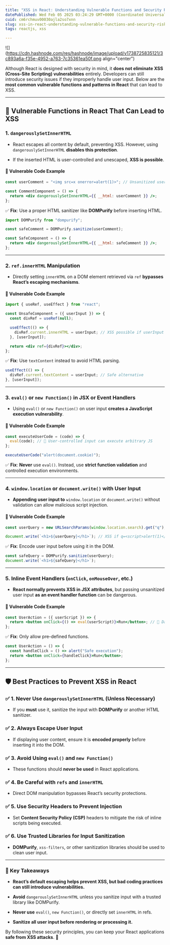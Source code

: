```yaml
---
title: "XSS in React: Understanding Vulnerable Functions and Security Risks"
datePublished: Wed Feb 05 2025 03:24:29 GMT+0000 (Coordinated Universal Time)
cuid: cm6rchmuv00030ajla2so7xnn
slug: xss-in-react-understanding-vulnerable-functions-and-security-risks
tags: reactjs, xss

---
```


![](https://cdn.hashnode.com/res/hashnode/image/upload/v1738725835121/3c893a6a-f35e-4952-a763-7c35361ea50f.png align="center")

Although React is designed with security in mind, it **does not eliminate XSS (Cross-Site Scripting) vulnerabilities** entirely. Developers can still introduce security issues if they improperly handle user input. Below are the **most common vulnerable functions and patterns in React** that can lead to XSS.

---

## **🚨 Vulnerable Functions in React That Can Lead to XSS**

### **1\.** `dangerouslySetInnerHTML`

* React escapes all content by default, preventing XSS. However, using `dangerouslySetInnerHTML` **disables this protection**.
    
* If the inserted HTML is user-controlled and unescaped, **XSS is possible**.
    

#### **🔴 Vulnerable Code Example**

```jsx
const userComment = "<img src=x onerror=alert(1)>"; // Unsanitized user input

const CommentComponent = () => {
  return <div dangerouslySetInnerHTML={{ __html: userComment }} />;
};
```

✅ **Fix**: Use a proper HTML sanitizer like **DOMPurify** before inserting HTML.

```jsx
import DOMPurify from "dompurify";

const safeComment = DOMPurify.sanitize(userComment);

const SafeComponent = () => {
  return <div dangerouslySetInnerHTML={{ __html: safeComment }} />;
};
```

---

### **2\.** `ref.innerHTML` Manipulation

* Directly setting `innerHTML` on a DOM element retrieved via `ref` **bypasses React’s escaping mechanisms**.
    

#### **🔴 Vulnerable Code Example**

```jsx
import { useRef, useEffect } from "react";

const UnsafeComponent = ({ userInput }) => {
  const divRef = useRef(null);

  useEffect(() => {
    divRef.current.innerHTML = userInput; // XSS possible if userInput is malicious
  }, [userInput]);

  return <div ref={divRef}></div>;
};
```

✅ **Fix**: Use `textContent` instead to avoid HTML parsing.

```jsx
useEffect(() => {
  divRef.current.textContent = userInput; // Safe alternative
}, [userInput]);
```

---

### **3\.** `eval()` or `new Function()` in JSX or Event Handlers

* Using `eval()` or `new Function()` on user input **creates a JavaScript execution vulnerability**.
    

#### **🔴 Vulnerable Code Example**

```jsx
const executeUserCode = (code) => {
  eval(code); // 🚨 User-controlled input can execute arbitrary JS
};

executeUserCode("alert(document.cookie)");
```

✅ **Fix**: **Never** use `eval()`. Instead, use **strict function validation** and controlled execution environments.

---

### **4\.** `window.location` or `document.write()` with User Input

* **Appending user input to** `window.location` or `document.write()` without validation can allow malicious script injection.
    

#### **🔴 Vulnerable Code Example**

```jsx
const userQuery = new URLSearchParams(window.location.search).get("q");

document.write(`<h1>${userQuery}</h1>`); // XSS if q=<script>alert(1)</script>
```

✅ **Fix**: Encode user input before using it in the DOM.

```jsx
const safeQuery = DOMPurify.sanitize(userQuery);
document.write(`<h1>${safeQuery}</h1>`);
```

---

### **5\. Inline Event Handlers (**`onClick`, `onMouseOver`, etc.)

* **React normally prevents XSS in JSX attributes**, but passing unsanitized user input **as an event handler function** can be dangerous.
    

#### **🔴 Vulnerable Code Example**

```jsx
const UserAction = ({ userScript }) => {
  return <button onClick={() => eval(userScript)}>Run</button>; // 🚨 Dangerous!
};
```

✅ **Fix**: Only allow pre-defined functions.

```jsx
const UserAction = () => {
  const handleClick = () => alert("Safe execution");
  return <button onClick={handleClick}>Run</button>;
};
```

---

## **🛡️ Best Practices to Prevent XSS in React**

### **✅ 1. Never Use** `dangerouslySetInnerHTML` (Unless Necessary)

* If you **must** use it, sanitize the input with **DOMPurify** or another HTML sanitizer.
    

### **✅ 2. Always Escape User Input**

* If displaying user content, ensure it is **encoded properly** before inserting it into the DOM.
    

### **✅ 3. Avoid Using** `eval()` and `new Function()`

* These functions should **never be used** in React applications.
    

### **✅ 4. Be Careful with** `refs` and `innerHTML`

* Direct DOM manipulation bypasses React’s security protections.
    

### **✅ 5. Use Security Headers to Prevent Injection**

* Set **Content Security Policy (CSP)** headers to mitigate the risk of inline scripts being executed.
    

### **✅ 6. Use Trusted Libraries for Input Sanitization**

* **DOMPurify**, `xss-filters`, or other sanitization libraries should be used to clean user input.
    

---

### **🛑 Key Takeaways**

* **React’s default escaping helps prevent XSS, but bad coding practices can still introduce vulnerabilities.**
    
* **Avoid** `dangerouslySetInnerHTML` unless you sanitize input with a trusted library like DOMPurify.
    
* **Never use** `eval()`, `new Function()`, or directly set `innerHTML` in refs.
    
* **Sanitize all user input before rendering or processing it.**
    

By following these security principles, you can keep your React applications **safe from XSS attacks**. 🚀